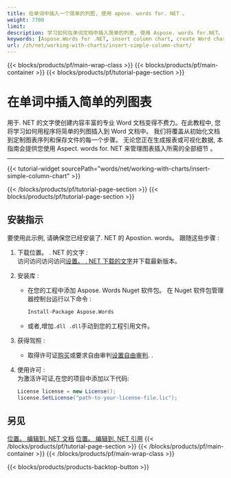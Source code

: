 ```yaml
---
title: 在单词中插入一个简单的列图, 使用 apose. words for. NET 。
weight: 7700
limit: 
description: 学习如何在单词文档中插入简单的列表, 使用 Aspose. words for.NET。 遵循一步步指令创建和定制您的图表 。
keywords: [Aspose.Words for .NET, insert column chart, create Word chart, .NET Word chart example, Word document chart, Aspose chart example]
url: /zh/net/working-with-charts/insert-simple-column-chart/
---
```

{{< blocks/products/pf/main-wrap-class >}}
{{< blocks/products/pf/main-container >}}
{{< blocks/products/pf/tutorial-page-section >}}

# 在单词中插入简单的列图表

用于. NET 的文字使创建内容丰富的专业 Word 文档变得不费力。在此教程中, 您将学习如何用程序将简单的列图插入到 Word 文档中。 我们将覆盖从初始化文档到定制图表序列和保存文件的每一个步骤。 无论您正在生成报表或可视化数据, 本指南会提供您使用 Aspect. words for. NET 来管理图表插入所需的全部细节 。  

---
{{< tutorial-widget sourcePath="words/net/working-with-charts/insert-simple-column-chart" >}}

{{< /blocks/products/pf/tutorial-page-section >}}
{{< blocks/products/pf/tutorial-page-section >}}
## 安装指示  
要使用此示例, 请确保您已经安装了. NET 的 Apostion. words。 跟随这些步骤 :  

1. 下载位置。 . NET 的文字 :  
   访问访问访问访问[设置。 . NET 下载的文字](https://releases.aspose.com/words/net/)并下载最新版本。  

2. 安装库 :  
   * 在您的工程中添加 Aspose. Words Nuget 软件包。 在 Nuget 软件包管理器控制台运行以下命令 :  
     ```sh
     Install-Package Aspose.Words
     ```  
   * 或者,增加`.dll .dll`手动到您的工程引用文件。  

3. 获得驾照 :  
   * 取得许可证[购买](https://purchase.aspose.com/buy)或要求自由审判[设置自由审判](https://releases.aspose.com/). .  

4. 使用许可 :  
   为激活许可证,在您的项目中添加以下代码:  
   ```csharp
   License license = new License();
   license.SetLicense("path-to-your-license-file.lic");
   ```  

## 另见
[位置。 编辑到. NET 文档](https://docs.aspose.com/words/net/)
[位置。 编辑到. NET 引用](https://reference.aspose.com/words/net/)
{{< /blocks/products/pf/tutorial-page-section >}}
{{< /blocks/products/pf/main-container >}}
{{< /blocks/products/pf/main-wrap-class >}}

{{< blocks/products/products-backtop-button >}}